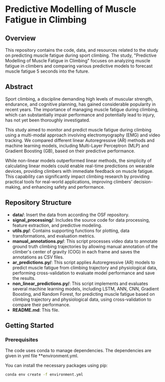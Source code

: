 # Predictive Modelling of Muscle Fatigue in Climbing

## Overview

This repository contains the code, data, and resources related to the study on predicting muscle fatigue during sport climbing. The study, "Predictive Modelling of Muscle Fatigue in Climbing" focuses on analyzing muscle fatigue in climbers and comparing various predictive models to forecast muscle fatigue 5 seconds into the future.

## Abstract

Sport climbing, a discipline demanding high levels of muscular strength, endurance, and cognitive planning, has gained considerable popularity in recent years. The importance of managing muscle fatigue during climbing, which can substantially impair performance and potentially lead to injury, has not yet been thoroughly investigated.

This study aimed to monitor and predict muscle fatigue during climbing using a multi-modal approach involving electromyography (EMG) and video tracking. We compared different linear Autoregressive (AR) methods and machine learning models, including Multi-Layer Perceptron (MLP) and Gradient Boosting (GB), based on their predictive performance.

While non-linear models outperformed linear methods, the simplicity of calculating linear models could enable real-time predictions on wearable devices, providing climbers with immediate feedback on muscle fatigue. This capability can significantly impact climbing research by providing practical tools for real-world applications, improving climbers' decision-making, and enhancing safety and performance.

## Repository Structure

- **data/**: Insert the data from according the OSF repository.
- **signal_processing/**: Includes the source code for data processing, feature extraction, and predictive modeling.
- **utils.py/**: Contains supporting functions for plotting, data transformations, and evaluation metrics.
- **manual_annotations.py/**: This script processes video data to annotate ground truth climbing trajectories by allowing manual annotation of the climber's center of gravity (COG) in each frame and saves the annotations as CSV files. 
- **ar_predictions.py/**: This script applies Autoregressive (AR) models to predict muscle fatigue from climbing trajectory and physiological data, performing cross-validation to evaluate model performance and save the results.
- **non_linear_predictions.py/**: This script implements and evaluates several machine learning models, including LSTM, ANN, CNN, Gradient Boosting, and Random Forest, for predicting muscle fatigue based on climbing trajectory and physiological data, using cross-validation to compare their performance.
- **README.md**: This file.

## Getting Started

### Prerequisites

The code uses conda to manage dependencies. The dependencies are given in yml file **environment.yml. 

You can install the necessary packages using pip:

```bash
conda env create -f environment.yml
